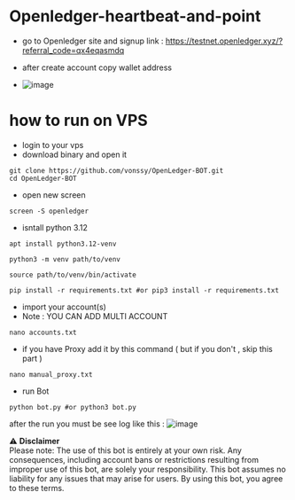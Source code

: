 # Openledger-heartbeat-and-point

* go to Openledger site and signup 
link : https://testnet.openledger.xyz/?referral_code=qx4eqasmdq

* after create account copy wallet address
* ![image](https://github.com/user-attachments/assets/af03e3de-e194-4be7-a585-0d168c1ae74c)

# how to run on VPS
* login to your vps
* download binary and open it
```
git clone https://github.com/vonssy/OpenLedger-BOT.git
cd OpenLedger-BOT
```
* open new screen
```
screen -S openledger
```
* isntall python 3.12
```
apt install python3.12-venv
```
```
python3 -m venv path/to/venv
```
```
source path/to/venv/bin/activate
```
```
pip install -r requirements.txt #or pip3 install -r requirements.txt
```
* import your account(s)
* Note : YOU CAN ADD MULTI ACCOUNT
```
nano accounts.txt
```
* if you have Proxy add it by this command ( but if you don't , skip this part )
```
nano manual_proxy.txt
```
* run Bot
```
python bot.py #or python3 bot.py
```
after the run you must be see log like this : 
![image](https://github.com/user-attachments/assets/cb26917e-a9b1-4764-8dab-ad47338febb8)

⚠️ **Disclaimer**  
Please note: The use of this bot is entirely at your own risk. Any consequences, including account bans or restrictions resulting from improper use of this bot, are solely your responsibility. This bot assumes no liability for any issues that may arise for users. By using this bot, you agree to these terms.
